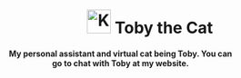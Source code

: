 <h1 align="center">
    <img alt="Kasper Tontti" title="my personal website" src="https://kaspertontti.fi/static/c269d2c6f3a133471e346c34ade45e74/435b8/cat-servant.png" width="42"> Toby the Cat
</h1>

<h4 align="center" style="width:400px">
  My personal assistant and virtual cat being Toby. You can go to chat with Toby at my website.
</h4>
